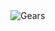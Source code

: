 <!-- comment -->
<img src="https://github.com/PatTheNoble/TestRepo/blob/main/Github-Profile-Gears.svg" alt="Gears">
